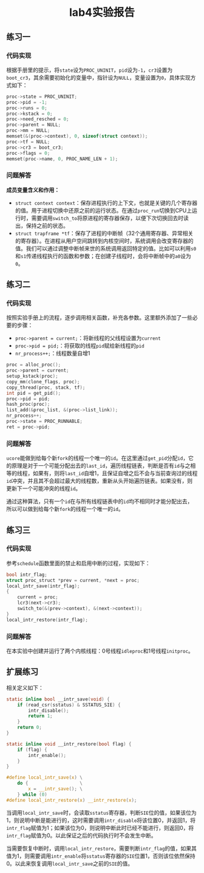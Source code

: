<h1><center>lab4实验报告</center></h1>

## 练习一

### 代码实现

根据手册里的提示，将`state`设为`PROC_UNINIT`，`pid`设为`-1`，`cr3`设置为`boot_cr3`，其余需要初始化的变量中，指针设为`NULL`，变量设置为`0`，具体实现方式如下：

```c
proc->state = PROC_UNINIT;
proc->pid = -1;
proc->runs = 0;
proc->kstack = 0;
proc->need_resched = 0;
proc->parent = NULL;
proc->mm = NULL;
memset(&(proc->context), 0, sizeof(struct context));
proc->tf = NULL;
proc->cr3 = boot_cr3;
proc->flags = 0;
memset(proc->name, 0, PROC_NAME_LEN + 1);
```

### 问题解答

**成员变量含义和作用：**

+ `struct context context`：保存进程执行的上下文，也就是关键的几个寄存器的值。用于进程切换中还原之前的运行状态。在通过`proc_run`切换到CPU上运行时，需要调用`switch_to`将原进程的寄存器保存，以便下次切换回去时读出，保持之前的状态。
+ `struct trapframe *tf`：保存了进程的中断帧（32个通用寄存器、异常相关的寄存器）。在进程从用户空间跳转到内核空间时，系统调用会改变寄存器的值。我们可以通过调整中断帧来世的系统调用返回特定的值。比如可以利用`s0`和`s1`传递线程执行的函数和参数；在创建子线程时，会将中断帧中的`a0`设为`0`。

## 练习二

### 代码实现

按照实验手册上的流程，逐步调用相关函数，补充各参数。这里额外添加了一些必要的步骤：

+ `proc->parent = current;`：将新线程的父线程设置为`current`
+ `proc->pid = pid;`：将获取的线程`pid`赋给新线程的`pid`
+ `nr_process++;`：线程数量自增1

```c
proc = alloc_proc();
proc->parent = current;
setup_kstack(proc);
copy_mm(clone_flags, proc);
copy_thread(proc, stack, tf);
int pid = get_pid();
proc->pid = pid;
hash_proc(proc);
list_add(&proc_list, &(proc->list_link));
nr_process++;
proc->state = PROC_RUNNABLE;
ret = proc->pid;
```

### 问题解答

`ucore`能做到给每个新`fork`的线程一个唯一的`id`。在这里通过`get_pid`分配`id`，它的原理是对于一个可能分配出去的`last_id`，遍历线程链表，判断是否有`id`与之相等的线程，如果有，则将`last_id`自增1，且保证自增之后不会与当前查询过的线程`id`冲突，并且其不会超过最大的线程数，重新从头开始遍历链表。如果没有，则更新下一个可能冲突的线程`id`。

通过这种算法，只有一个`id`在与所有线程链表中的`id`均不相同时才能分配出去，所以可以做到给每个新`fork`的线程一个唯一的`id`。

## 练习三

### 代码实现

参考`schedule`函数里面的禁止和启用中断的过程，实现如下：

```c
bool intr_flag;
struct proc_struct *prev = current, *next = proc;
local_intr_save(intr_flag);
{
    current = proc;
    lcr3(next->cr3);
    switch_to(&(prev->context), &(next->context));
}
local_intr_restore(intr_flag);
```

### 问题解答

在本实验中创建并运行了两个内核线程：0号线程`idleproc`和1号线程`initproc`。

## 扩展练习

相关定义如下：

```c
static inline bool __intr_save(void) {
    if (read_csr(sstatus) & SSTATUS_SIE) {
        intr_disable();
        return 1;
    }
    return 0;
}

static inline void __intr_restore(bool flag) {
    if (flag) {
        intr_enable();
    }
}

#define local_intr_save(x) \
    do {                   \
        x = __intr_save(); \
    } while (0)
#define local_intr_restore(x) __intr_restore(x);
```

当调用`local_intr_save`时，会读取`sstatus`寄存器，判断`SIE`位的值，如果该位为1，则说明中断是能进行的，这时需要调用`intr_disable`将该位置0，并返回1，将`intr_flag`赋值为1；如果该位为0，则说明中断此时已经不能进行，则返回0，将`intr_flag`赋值为0。以此保证之后的代码执行时不会发生中断。

当需要恢复中断时，调用`local_intr_restore`，需要判断`intr_flag`的值，如果其值为1，则需要调用`intr_enable`将`sstatus`寄存器的`SIE`位置1，否则该位依然保持0。以此来恢复调用`local_intr_save`之前的`SIE`的值。

